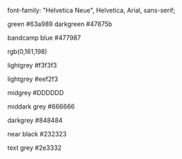 font-family: "Helvetica Neue", Helvetica, Arial, sans-serif;

green
#63a989
darkgreen
#47875b


bandcamp blue
#477987

rgb(0,161,198)

lightgrey
#f3f3f3

lightgrey
#eef2f3


midgrey
#DDDDDD

middark grey
#666666

darkgrey
#848484


near black
#232323

text grey 
#2e3332
